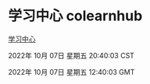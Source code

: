 # 学习中心 colearnhub
[学习中心](http://27.19.33.125:56308/colearnhub/)

2022年 10月 07日 星期五 20:40:03 CST

2022年 10月 07日 星期五 12:40:03 GMT
